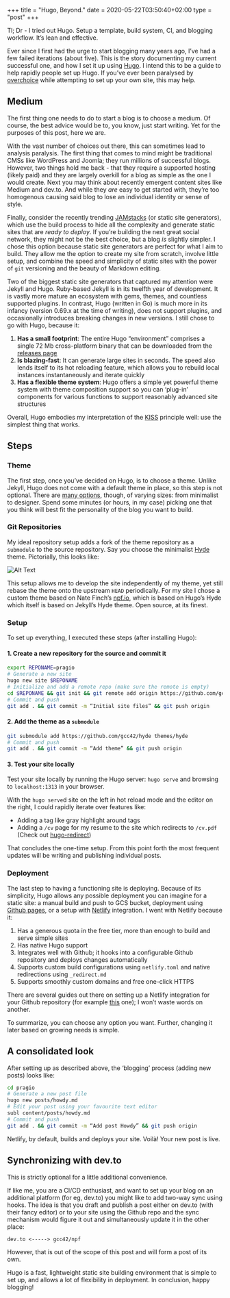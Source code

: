 +++
title = "Hugo, Beyond."
date = 2020-05-22T03:50:40+02:00
type = "post"
+++

Tl; Dr - I tried out Hugo. Setup a template, build system, CI, and blogging workflow. It’s lean and effective.

Ever since I first had the urge to start blogging many years ago, I’ve had a few failed iterations (about five). This is the story documenting my current successful one, and how I set it up using [Hugo](https://gohugo.io/). I intend this to be a guide to help rapidly people set up Hugo. If you’ve ever been paralysed by [overchoice](https://en.wikipedia.org/wiki/Overchoice) while attempting to set up your own site, this may help.    

## Medium
The first thing one needs to do to start a blog is to choose a medium. Of course, the best advice would be to, you know, just start writing. Yet for the purposes of this post, here we are.

With the vast number of choices out there, this can sometimes lead to analysis paralysis. The first thing that comes to mind might be traditional CMSs like WordPress and Joomla; they run millions of successful blogs. However, two things hold me back - that they require a supported hosting (likely paid) and they are largely overkill for a blog as simple as the one I would create. Next you may think about recently emergent content sites like Medium and dev.to. And while they *are* easy to get started with, they’re too homogenous causing said blog to lose an individual identity or sense of style.

Finally, consider the recently trending [JAMstacks](https://jamstack.org/) (or static site generators), which use the build process to hide all the complexity and generate static sites that are *ready to deploy*. If you’re building the next great social network, they might not be the best choice, but a blog *is* slightly simpler. I chose this option because static site generators are perfect for what I aim to build. They allow me the option to create my site from scratch, involve little setup, and combine the speed and simplicity of static sites with the power of `git` versioning and the beauty of Markdown editing.

Two of the biggest static site generators that captured my attention were Jekyll and Hugo. Ruby-based Jekyll is in its twelfth year of development. It is vastly more mature an ecosystem with gems, themes, and countless supported plugins. In contrast, Hugo (written in Go) is much more in its infancy (version 0.69.x at the time of writing), does not support plugins, and occasionally introduces breaking changes in new versions. I still chose to go with Hugo, because it:

1. **Has a small footprint**: The entire Hugo “environment” comprises a single 72 Mb cross-platform binary that can be downloaded from the [releases page](https://github.com/gohugoio/hugo/releases)
2. **Is blazing-fast**: It can generate large sites in seconds. The speed also lends itself to its hot reloading feature, which allows you to rebuild local instances instantaneously and iterate quickly
3. **Has a flexible theme system**: Hugo offers a simple yet powerful theme system with theme composition support so you can ‘plug-in’ components for various functions to support reasonably advanced site structures

Overall, Hugo embodies my interpretation of the [KISS](https://en.wikipedia.org/wiki/KISS_principle) principle well: use the simplest thing that works.

## Steps
### Theme
The first step, once you’ve decided on Hugo, is to choose a theme. Unlike Jekyll, Hugo does not come with a default theme in place, so this step is not optional. There are [many options](https://themes.gohugo.io/), though, of varying sizes: from minimalist to designer. Spend some minutes (or hours, in my case) picking one that you think will best fit the personality of the blog you want to build.

### Git Repositories
My ideal repository setup adds a fork of the theme repository as a `submodule` to the source repository. Say you choose the minimalist [Hyde](https://themes.gohugo.io/hyde/) theme. Pictorially, this looks like:

![Alt Text](https://dev-to-uploads.s3.amazonaws.com/i/5tuekp63yv3o69l1vugb.jpeg)

This setup allows me to develop the site independently of my theme, yet still rebase the theme onto the upstream `HEAD` periodically. For my site I chose a custom theme based on Nate Finch’s [npf.io](https://npf.io), which is based on Hugo’s Hyde which itself is based on Jekyll’s Hyde theme. Open source, at its finest.

### Setup
To set up everything, I executed these steps (after installing Hugo):
#### 1. Create a new repository for the source and commit it
```bash
export REPONAME=pragio
# Generate a new site
hugo new site $REPONAME
# Initialize and add a remote repo (make sure the remote is empty)
cd $REPONAME && git init && git remote add origin https://github.com/gcc42/pragio
# Commit and push
git add . && git commit -m “Initial site files” && git push origin 
```

#### 2. Add the theme as a `submodule`
```bash
git submodule add https://github.com/gcc42/hyde themes/hyde
# Commit and push
git add . && git commit -m “Add theme” && git push origin
```

#### 3. Test your site locally
Test your site locally by running the Hugo server: `hugo serve` and browsing to `localhost:1313` in your browser.

With the `hugo serve`d site on the left in hot reload mode and the editor on the right, I could rapidly iterate over features like:
* Adding a tag like gray highlight around tags
* Adding a `/cv` page for my resume to the site which redirects to `/cv.pdf` (Check out [hugo-redirect](https://github.com/gcc42/hugo-redirect))

That concludes the one-time setup. From this point forth the most frequent updates will be writing and publishing individual posts.

### Deployment
The last step to having a functioning site is deploying. Because of its simplicity, Hugo allows any possible deployment you can imagine for a static site: a manual build and push to GCS bucket, deployment using [Github pages](https://pages.github.com/), or a setup with [Netlify](https://netlify.com) integration. I went with Netlify because it:

1. Has a generous quota in the free tier, more than enough to build and serve simple sites
2. Has native Hugo support
3. Integrates well with Github; it hooks into a configurable Github repository and deploys changes automatically 
4. Supports custom build configurations using `netlify.toml` and native redirections using `_redirect.md`
5. Supports smoothly custom domains and free one-click HTTPS

There are several guides out there on setting up a Netlify integration for your Github repository (for example [this](https://www.netlify.com/blog/2016/09/21/a-step-by-step-guide-victor-hugo-on-netlify/) one); I won’t waste words on another.

To summarize, you can choose any option you want. Further, changing it later based on growing needs is simple.

## A consolidated look
After setting up as described above, the ‘blogging’ process (adding new posts) looks like:
```bash
cd pragio
# Generate a new post file
hugo new posts/howdy.md
# Edit your post using your favourite text editor
subl content/posts/howdy.md
# Commit and push
git add . && git commit -m “Add post Howdy” && git push origin
```

Netlify, by default, builds and deploys your site. Voilà! Your new post is live.

## Synchronizing with dev.to
This is strictly optional for a little additional convenience.

If like me, you are a CI/CD enthusiast, and want to set up your blog on an additional platform (for eg, dev.to) you might like to add two-way sync using hooks. The idea is that you draft and publish a post either on dev.to (with their fancy editor) or to your site using the Github repo and the sync mechanism would figure it out and simultaneously update it in the other place:

`dev.to <-----> gcc42/npf`

However, that is out of the scope of this post and will form a post of its own. 

Hugo is a fast, lightweight static site building environment that is simple to set up, and allows a lot of flexibility in deployment. In conclusion, happy blogging!